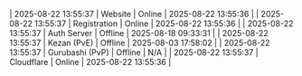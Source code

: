 | 2025-08-22 13:55:37 | Website | Online | 2025-08-22 13:55:36 |
| 2025-08-22 13:55:37 | Registration | Online | 2025-08-22 13:55:36 |
| 2025-08-22 13:55:37 | Auth Server | Offline | 2025-08-18 09:33:31 |
| 2025-08-22 13:55:37 | Kezan (PvE) | Offline | 2025-08-03 17:58:02 |
| 2025-08-22 13:55:37 | Gurubashi (PvP) | Offline | N/A |
| 2025-08-22 13:55:37 | Cloudflare | Online | 2025-08-22 13:55:36 |
